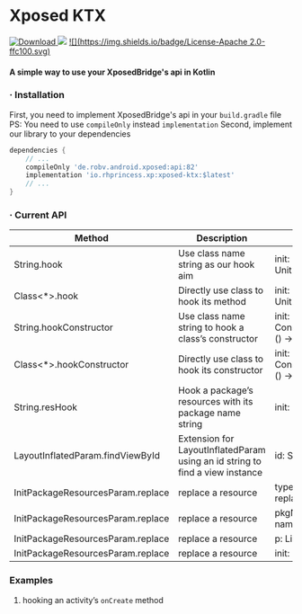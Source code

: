 # Xposed KTX

[ ![Download](https://api.bintray.com/packages/coxylicacid-official/xposed-ktx/xposed-ktx/images/download.svg?version=1.0.1) ](https://bintray.com/coxylicacid-official/xposed-ktx/xposed-ktx/1.0.1/link)
![](https://img.shields.io/badge/Latest-1.0.1-brightgrees.svg)
[![](https://img.shields.io/badge/License-Apache 2.0-ffc100.svg)](https://github.com/rhprincess/XposedKTX/blob/master/LICENSE)

#### A simple way to use your XposedBridge's api in Kotlin

### · Installation

First, you need to implement XposedBridge's api in your `build.gradle` file
PS: You need to use `compileOnly` instead `implementation`
Second, implement our library to your dependencies

   ```gradle
   dependencies {
       // ...
       compileOnly 'de.robv.android.xposed:api:82'
       implementation 'io.rhprincess.xp:xposed-ktx:$latest'
       // ...
   }
   ```

### · Current API 

| Method | Description |  Param | Made Available For |
| --- | --- | --- | --- |
|  String.hook  |  Use class name string as our hook aim  |  init: HookerProxyForString.() -> Unit  |  String |
|  Class<*>.hook  |  Directly use class to hook its method |  init: HookerProxyForClazz.() -> Unit  |  Class<*>  |
|  String.hookConstructor |  Use class name string to hook a class’s constructor  |  init: ConstructorHookerProxyForString.() -> Unit  |  String  |
|  Class<*>.hookConstructor |  Directly use class to hook its constructor |  init: ConstructorHookerProxyForClazz.() -> Unit  |  Class<*>  |
|  String.resHook |  Hook a package’s resources with its package name string |  init: LayoutHookerProxy.() -> Unit  |  String  |
|  LayoutInflatedParam.findViewById  |  Extension for LayoutInflatedParam using an id string to find a view instance |  id: String  |  XC_LayoutInflated.LayoutInflatedParam  |
|  InitPackageResourcesParam.replace  |  replace a resource |  type: String, name: String, replacement: Any  |  XC_InitPackageResources.InitPackageResourcesParam  |
|  InitPackageResourcesParam.replace  |  replace a resource  |  pkgName: String, type: String, name: String, replacement: Any  |  XC_InitPackageResources.InitPackageResourcesParam  |
|  InitPackageResourcesParam.replace  |  replace a resource  |  p: List< ReplaceProxy >  |  XC_InitPackageResources.InitPackageResourcesParam  |
|  InitPackageResourcesParam.replace  |  replace a resource  |  init: ReplaceProxy.() -> Unit |  XC_InitPackageResources.InitPackageResourcesParam  |

### Examples 

1. hooking an activity’s `onCreate` method

```Kotlin 

```



